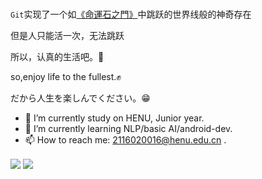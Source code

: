 # 


``Git``实现了一个如[《命運石之門》](https://ja.wikipedia.org/wiki/STEINS;GATE)中跳跃的世界线般的神奇存在

但是人只能活一次，无法跳跃

所以，认真的生活吧。💪

so,enjoy life to the fullest.✊

だから人生を楽しんでください。😁

- 🔭 I’m currently study on HENU, Junior year.
- 🌱 I’m currently learning NLP/basic AI/android-dev.
- 📫 How to reach me: 2116020016@henu.edu.cn .

<img align="center" src="https://github-readme-stats.vercel.app/api?username=3126058535&show_icons=true" />


<img align="center" src="https://github-readme-stats.vercel.app/api/top-langs/?username=3126058535&layout=compact" />
